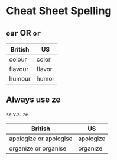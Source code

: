 # Cheat Sheet Spelling

## `our` OR `or`

| British | US |
| ------ | ------ |
| colour   | color   |
| flavour   | flavor   |
| humour   | humor   |

## Always use ze

`se` v.s. `ze`

| British | US |
| ------ | ------ |
| apologize or apologise   | apologize   |
| organize or organise   | organize   |

